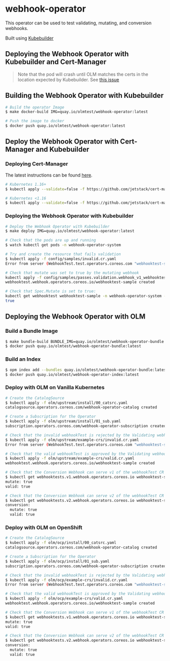 # webhook-operator

This operator can be used to test validating, mutating, and conversion webhooks.

Built using [Kubebuilder](https://book.kubebuilder.io/)

## Deploying the Webhook Operator with Kubebuilder and Cert-Manager

> Note that the pod will crash until OLM matches the certs in the location expected by Kubebuilder. See [this issue](https://github.com/operator-framework/operator-lifecycle-manager/issues/1315)

## Building the Webhook Operator with Kubebuilder

```bash
# Build the operator Image
$ make docker-build IMG=quay.io/olmtest/webhook-operator:latest

# Push the image to docker
$ docker push quay.io/olmtest/webhook-operator:latest
```

## Deploy the Webhook Operator with Cert-Manager and Kubebuilder

### Deploying Cert-Manager

The latest instructions can be found [here](https://cert-manager.io/docs/installation/kubernetes/).

```bash
# Kubernetes 1.16+
$ kubectl apply --validate=false -f https://github.com/jetstack/cert-manager/releases/download/v1.0.1/cert-manager.yaml

# Kubernetes <1.16
$ kubectl apply --validate=false -f https://github.com/jetstack/cert-manager/releases/download/v1.0.1/cert-manager-legacy.yaml
```

### Deploying the Webhook Operator with Kubebuilder

```bash
# Deploy the Webhook Operator with Kubebuilder
$ make deploy IMG=quay.io/olmtest/webhook-operator:latest

# Check that the pods are up and running
$ watch kubectl get pods -n webhook-operator-system

# Try and create the resource that fails validation
$ kubectl apply -f config/samples/invalid.cr.yaml
Error from server (WebhookTest.test.operators.coreos.com "webhooktest-sample" is invalid: spec.schedule: Invalid value: false: Spec.Valid must be true): error when creating "config/samples/fails.validation.webhook_v1_webhooktest.yaml": admission webhook "vwebhooktest.kb.io" denied the request: WebhookTest.test.operators.coreos.com "webhooktest-sample" is invalid: spec.schedule: Invalid value: false: Spec.Valid must be true

# Check that mutate was set to true by the mutating webhook
kubectl apply -f config/samples/passes.validation.webhook_v1_webhooktest.yaml
webhooktest.webhook.operators.coreos.io/webhooktest-sample created

# Check that Spec.Mutate is set to true:
kubectl get webhooktest webhooktest-sample -n webhook-operator-system -o yaml | yq read - spec.mutate
true
```

## Deploying the Webhook Operator with OLM

### Build a Bundle Image

```bash
$ make bundle-build BUNDLE_IMG=quay.io/olmtest/webhook-operator-bundle:latest
$ docker push quay.io/olmtest/webhook-operator-bundle:latest
```

### Build an Index

```bash
$ opm index add --bundles quay.io/olmtest/webhook-operator-bundle:latest --tag quay.io/olmtest/webhook-operator-index:latest -c docker
$ docker push quay.io/olmtest/webhook-operator-index:latest
```

### Deploy with OLM on Vanilla Kubernetes

```bash
# Create the CatalogSource
$ kubectl apply -f olm/upstream/install/00_catsrc.yaml
catalogsource.operators.coreos.com/webhook-operator-catalog created

# Create a Subscription for the Operator
$ kubectl apply -f olm/upstream/install/01_sub.yaml
subscription.operators.coreos.com/webhook-operator-subscription created

# Check that the invalid webhookTest is rejected by the Validating webhook.
$ kubectl apply -f olm/upstream/example-crs/invalid.cr.yaml
Error from server (WebhookTest.test.operators.coreos.com "webhooktest-sample" is invalid: spec.schedule: Invalid value: false: Spec.Valid must be true): error when creating "olm/upstream/example-crs/invalid.cr.yaml": admission webhook "vwebhooktest.kb.io" denied the request: WebhookTest.test.operators.coreos.com "webhooktest-sample" is invalid: spec.schedule: Invalid value: false: Spec.Valid must be true

# Check that the valid webhookTest is approved by the Validating webhook
$ kubectl apply -f olm/upstream/example-crs/valid.cr.yaml
webhooktest.webhook.operators.coreos.io/webhooktest-sample created

# Check that the Conversion Webhook can serve v1 of the webhookTest CR and that the spec.mutate field is true
$ kubectl get webhooktests.v1.webhook.operators.coreos.io webhooktest-sample -n operators -o yaml | yq read - spec
mutate: true
valid: true

# Check that the Conversion Webhook can serve v2 of the webhookTest CR and that the spec.conversion.mutate field is true
$ kubectl get webhooktests.v2.webhook.operators.coreos.io webhooktest-sample -n operators -o yaml | yq read - spec
conversion:
  mutate: true
  valid: true
```

### Deploy with OLM on OpenShift

```bash
# Create the CatalogSource
$ kubectl apply -f olm/ocp/install/00_catsrc.yaml
catalogsource.operators.coreos.com/webhook-operator-catalog created

# Create a Subscription for the Operator
$ kubectl apply -f olm/ocp/install/01_sub.yaml
subscription.operators.coreos.com/webhook-operator-subscription created

# Check that the invalid webhookTest is rejected by the Validating webhook.
$ kubectl apply -f olm/ocp/example-crs/invalid.cr.yaml
Error from server (WebhookTest.test.operators.coreos.com "webhooktest-sample" is invalid: spec.schedule: Invalid value: false: Spec.Valid must be true): error when creating "olm/ocp/example-crs/invalid.cr.yaml": admission webhook "vwebhooktest.kb.io" denied the request: WebhookTest.test.operators.coreos.com "webhooktest-sample" is invalid: spec.schedule: Invalid value: false: Spec.Valid must be true

# Check that the valid webhookTest is approved by the Validating webhook
$ kubectl apply -f olm/ocp/example-crs/valid.cr.yaml
webhooktest.webhook.operators.coreos.io/webhooktest-sample created

# Check that the Conversion Webhook can serve v1 of the webhookTest CR and that the spec.mutate field is true
$ kubectl get webhooktests.v1.webhook.operators.coreos.io webhooktest-sample -n openshift-operators -o yaml | yq read - spec
mutate: true
valid: true

# Check that the Conversion Webhook can serve v2 of the webhookTest CR and that the spec.conversion.mutate field is true
$ kubectl get webhooktests.v2.webhook.operators.coreos.io webhooktest-sample -n openshift-operators -o yaml | yq read - spec
conversion:
  mutate: true
  valid: true
```
